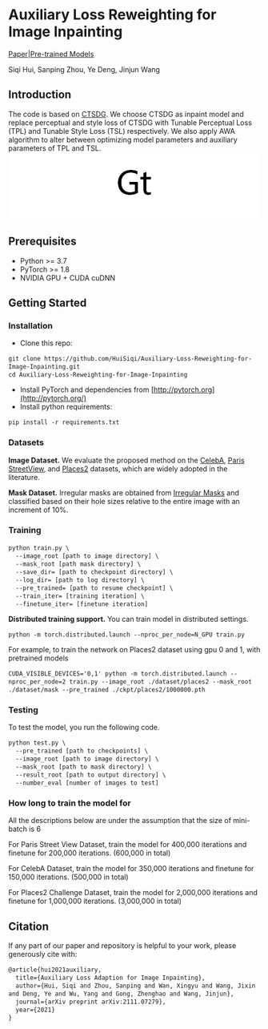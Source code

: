 # Auxiliary Loss Reweighting for Image Inpainting
[Paper](https://arxiv.org/pdf/2111.07279)|[Pre-trained Models](https://drive.google.com/drive/folders/1lcATVc_U7plyEI__j5NWKCmKV_MNuhwq?usp=sharing)

Siqi Hui, Sanping Zhou, Ye Deng, Jinjun Wang<br>


## Introduction
The code is based on [CTSDG](https://github.com/Xiefan-Guo/CTSDG). We choose CTSDG as inpaint model and replace perceptual and style loss of CTSDG with Tunable Perceptual Loss (TPL) and Tunable Style Loss (TSL) respectively. We also apply AWA algorithm to alter between optimizing model parameters and auxiliary parameters of TPL and TSL.
<img src='introduction.png'/>

## Prerequisites

- Python >= 3.7
- PyTorch >= 1.8
- NVIDIA GPU + CUDA cuDNN

## Getting Started

### Installation

- Clone this repo:

```
git clone https://github.com/HuiSiqi/Auxiliary-Loss-Reweighting-for-Image-Inpainting.git
cd Auxiliary-Loss-Reweighting-for-Image-Inpainting
```

- Install PyTorch and dependencies from [http://pytorch.org](http://pytorch.org/)
- Install python requirements:

```
pip install -r requirements.txt
```

### Datasets

**Image Dataset.** We evaluate the proposed method on the [CelebA](http://mmlab.ie.cuhk.edu.hk/projects/CelebA.html), [Paris StreetView](https://github.com/pathak22/context-encoder), and [Places2](http://places2.csail.mit.edu/) datasets, which are widely adopted in the literature. 

**Mask Dataset.** Irregular masks are obtained from [Irregular Masks](https://nv-adlr.github.io/publication/partialconv-inpainting) and classified based on their hole sizes relative to the entire image with an increment of 10%.

### Training 

```
python train.py \
  --image_root [path to image directory] \
  --mask_root [path mask directory] \
  --save_dir= [path to checkpoint directory] \
  --log_dir= [path to log directory] \
  --pre_trained= [path to resume checkpoint] \
  --train_iter= [training iteration] \
  --finetune_iter= [finetune iteration]
```

__Distributed training support.__ You can train model in distributed settings.

```
python -m torch.distributed.launch --nproc_per_node=N_GPU train.py
```

For example, to train the network on Places2 dataset using gpu 0 and 1, with pretrained models
```
CUDA_VISIBLE_DEVICES='0,1' python -m torch.distributed.launch --nproc_per_node=2 train.py --image_root ./dataset/places2 --mask_root ./dataset/mask --pre_trained ./ckpt/places2/1000000.pth
```

### Testing

To test the model, you run the following code.

```
python test.py \
  --pre_trained [path to checkpoints] \
  --image_root [path to image directory] \
  --mask_root [path to mask directory] \
  --result_root [path to output directory] \
  --number_eval [number of images to test]
```

### How long to train the model for
All the descriptions below are under the assumption that the size of mini-batch is 6

For Paris Street View Dataset, train the model for 400,000 iterations and finetune for 200,000 iterations. (600,000 in total)

For CelebA Dataset, train the model for 350,000 iterations and finetune for 150,000 iterations. (500,000 in total)

For Places2 Challenge Dataset, train the model for 2,000,000 iterations and finetune for 1,000,000 iterations. (3,000,000 in total)


## Citation

If any part of our paper and repository is helpful to your work, please generously cite with:

```
@article{hui2021auxiliary,
  title={Auxiliary Loss Adaption for Image Inpainting},
  author={Hui, Siqi and Zhou, Sanping and Wan, Xingyu and Wang, Jixin and Deng, Ye and Wu, Yang and Gong, Zhenghao and Wang, Jinjun},
  journal={arXiv preprint arXiv:2111.07279},
  year={2021}
}
```
